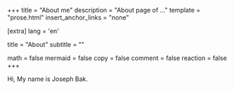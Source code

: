 +++
title = "About me"
description = "About page of ..."
template = "prose.html"
insert_anchor_links = "none"

[extra]
lang = 'en'

title = "About"
subtitle = ""

math = false
mermaid = false
copy = false
comment = false
reaction = false
+++

Hi, My name is Joseph Bak.
